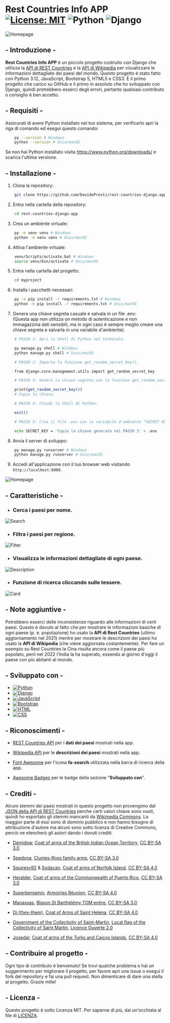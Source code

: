 # Rest Countries Info APP [![License: MIT](https://img.shields.io/badge/License-MIT-green.svg)](https://opensource.org/licenses/MIT) ![Python](https://img.shields.io/badge/python-3.12-blue.svg) ![Django](https://img.shields.io/badge/django-5.0.3-darkgreen.svg)

![Homepage](screenshots//countries.JPG)

## - Introduzione -

**Rest Countries Info APP** è un piccolo progetto costruito con Django che utilizza la [API di REST Countries](https://restcountries.com/) e la [API di Wikipedia](https://www.mediawiki.org/wiki/API:Main_page) per visualizzare le informazioni dettagliate dei paesi del mondo. Questo progetto è stato fatto con Python 3.12, JavaScript, Bootstrap 5, HTML5 e CSS3. È il primo progetto che carico su GitHub e il primo in assoluto che ho sviluppato con Django, quindi protrebbero esserci degli errori, pertanto qualsiasi contributo o consiglio è ben accetto.

## - Requisiti -

Assicurati di avere Python installato nel tuo sistema, per verificarlo apri la riga di comando ed esegui questo comando:

```bash
    py --version # Windows
    python --version # Unix/macOS
```

Se non hai Python installato visita https://www.python.org/downloads/ e scarica l'ultima versione.

## - Installazione -

1. Clona la repository:

```bash
    git clone https://github.com/DavidePresti/rest-countries-django-app.git
```

2. Entra nella cartella della repository:

```bash
    cd rest-countries-django-app
```
3. Crea un ambiente virtuale:

```bash
    py -m venv venv # Windows
    python -m venv venv # Unix/macOS
```

4. Attiva l'ambiente virtuale:

```bash
    venv/Scripts/activate.bat # Windows
    source venv/bin/activate # Unix/macOS
```

5. Entra nella cartella del progetto:

```bash
    cd myproject
```

6. Installa i pacchetti necessari:

```bash
    py -m pip install -r requirements.txt # Windows
    python -m pip install -r requirements.txt # Unix/macOS
```

7. Genera una chiave segreta casuale e salvala in un file .env: <br/>
 (Questa app non utilizza un metodo di autenticazione e non immagazzina dati sensibili, ma in ogni caso è sempre meglio creare una chiave segreta e salvarla in una variabile d'ambiente).

```bash
    # PASSO 1: Apri la Shell di Python nel terminale.

    py manage.py shell # Windows
    python manage.py shell # Unix/macOS
```

```bash
    # PASSO 2: Importa la funzione get_random_secret_key().

    from django.core.management.utils import get_random_secret_key
```

```bash
    # PASSO 3: Genera la chiave segreta con la funzione get_random_secret_key().

    print(get_random_secret_key())
    # Copia la chiave.
```

```bash
    # PASSO 4: Chiudi la Shell di Python.

    exit()
```

```bash
    # PASSO 5: Crea il file .env con la variabile d'ambiente "SECRET KEY" e copia la chiave generata nel PASSO 3. 

    echo SECRET_KEY = 'Copia la chiave generata nel PASSO 3' > .env
```

8. Avvia il server di sviluppo:

```bash
    py manage.py runserver # Windows
    python manage.py runserver # Unix/macOS
```

9. Accedi all'applicazione con il tuo browser web visitando `http://localhost:8000`.

![Homepage](screenshots//homepage.JPG)

## - Caratteristiche -

- ### Cerca i paesi per nome.

![Search](screenshots//search.gif)

- ### Filtra i paesi per regione.

![Filter](screenshots//filter.gif)

- ### Visualizza le informazioni dettagliate di ogni paese.

![Description](screenshots//description.gif)

- ### Funzione di ricerca cliccando sulle tessere.

![Card](/screenshots//card.gif)

## - Note aggiuntive -

Potrebbero esserci delle inconsistenze riguardo alle informazioni di certi paesi. Questo è dovuto al fatto che per mostrare le informazioni basiche di ogni paese (p. e. popolazione) ho usato la **API di Rest Countries** (ultimo aggiornamento nel 2021) mentre per mostrare le descrizioni dei paesi ho usato la **API di Wikipedia** (che viene aggiornata costantemente). Per fare un esempio su Rest Countries la Cina risulta ancora come il paese più popolato, peró nel 2022 l'India la ha superato, essendo al giorno d'oggi il paese con più abitanti al mondo.

## - Sviluppato con -

- [![Python](https://img.shields.io/badge/Python-14354C?style=for-the-badge&logo=python&logoColor=white)](https://www.python.org)
- [![Django](https://img.shields.io/badge/Django-092E20?style=for-the-badge&logo=django&logoColor=white)](https://www.djangoproject.com) 
- [![JavaScript](https://img.shields.io/badge/JavaScript-F7DF1E?style=for-the-badge&logo=javascript&logoColor=black)](https://www.javascript.com) 
- [![Bootstrap](https://img.shields.io/badge/Bootstrap-563D7C?style=for-the-badge&logo=bootstrap&logoColor=white)](https://getbootstrap.com) 
- [![HTML](https://img.shields.io/badge/HTML5-E34F26?style=for-the-badge&logo=html5&logoColor=white)](https://html.com) 
- [![CSS](https://img.shields.io/badge/CSS3-1572B6?style=for-the-badge&logo=css3&logoColor=white)](https://css3.com) 

## - Riconoscimenti -

- [REST Countries API](https://restcountries.com/) per i **dati dei paesi** mostrati nella app.

- [Wikipedia API](https://www.mediawiki.org/wiki/) per le **descrizioni dei paesi** mostrati nella app.

- [Font Awesome](https://fontawesome.com/) per l'icona **fa-search** utilizzata nella barra di ricerca della app.

- [Awesome Badges](https://github.com/Envoy-VC/awesome-badges) per le badge della sezione "**Sviluppato con**".

## - Crediti -

Alcuni stemmi dei paesi mostrati in questo progetto non provengono dal [JSON della API di REST Countries](https://restcountries.com/v3.1/all) perche certi valori chiave sono vuoti, quindi ho esportato gli stemmi mancanti da [Wikimedia Commons](https://commons.wikimedia.org/wiki/Main_Page). La maggior parte di essi sono di dominio pubblico e non hanno bisogno di attribuzione d'autore ma alcuni sono sotto licenza di Creative Commons, perciò ne elencherò gli autori dando i dovuti crediti.

- [Demidow](https://commons.wikimedia.org/wiki/User:Demidow), [Coat of arms of the British Indian Ocean Territory](https://commons.wikimedia.org/wiki/File:Coat_of_arms_of_the_British_Indian_Ocean_Territory.svg), [CC BY-SA 3.0](https://creativecommons.org/licenses/by-sa/3.0/legalcode)

- [Spedona](https://commons.wikimedia.org/wiki/User:Spedona), [Clunies-Ross family arms](https://commons.wikimedia.org/wiki/File:Clunies-Ross_family_arms.svg), [CC BY-SA 3.0](https://creativecommons.org/licenses/by-sa/3.0/legalcode)

- [Squiresy92](https://commons.wikimedia.org/wiki/User:Squiresy92) & [Sodacan](https://commons.wikimedia.org/wiki/User:Sodacan), [Coat of arms of Norfolk Island](https://commons.wikimedia.org/wiki/File:Coat_of_arms_of_Norfolk_Island.svg), [CC BY-SA 4.0](https://creativecommons.org/licenses/by-sa/4.0/legalcode)

- [Heralder](https://commons.wikimedia.org/wiki/User:Heralder), [Coat of arms of the Commonwealth of Puerto Rico](https://commons.wikimedia.org/wiki/File:Coat_of_arms_of_the_Commonwealth_of_Puerto_Rico.svg), [CC BY-SA 3.0](https://creativecommons.org/licenses/by-sa/3.0/legalcode)

- [Superbenjamin](https://commons.wikimedia.org/wiki/User:Superbenjamin), [Armoiries Réunion](https://commons.wikimedia.org/wiki/File:Armoiries_R%C3%A9union.svg), [CC BY-SA 4.0](https://creativecommons.org/licenses/by-sa/4.0/legalcode)

- [Manassas](https://commons.wikimedia.org/wiki/User_talk:Manassas~commonswiki), [Blason St Barthélémy TOM entire](https://commons.wikimedia.org/wiki/File:Blason_St_Barth%C3%A9l%C3%A9my_TOM_entire.svg), [CC BY-SA 3.0](https://creativecommons.org/licenses/by-sa/3.0/legalcode)

- [Di (they-them)](https://commons.wikimedia.org/wiki/User:Di_(they-them)), [Coat of Arms of Saint Helena](https://commons.wikimedia.org/wiki/File:Coat_of_Arms_of_Saint_Helena.svg), [CC BY-SA 4.0](https://creativecommons.org/licenses/by-sa/4.0/legalcode)

- [Government of the Collectivity of Saint-Martin](https://www.com-saint-martin.fr), [Local flag of the Collectivity of Saint Martin](https://commons.wikimedia.org/wiki/File:Local_flag_of_the_Collectivity_of_Saint_Martin.svg), [Licence Ouverte 2.0](https://www.etalab.gouv.fr/wp-content/uploads/2018/11/open-licence.pdf)

- [Josedar](https://commons.wikimedia.org/wiki/User:Josedar), [Coat of arms of the Turks and Caicos Islands](https://commons.wikimedia.org/wiki/File:Coat_of_arms_of_the_Turks_and_Caicos_Islands.svg), [CC BY-SA 4.0](https://creativecommons.org/licenses/by-sa/4.0/legalcode)

## - Contribuire al progetto -

Ogni tipo di contributo è benvenuto! Se trovi qualche problema o hai un suggerimento per migliorare il progetto, per favore apri una issue o esegui il fork del repository e fai una pull request. Non dimenticare di dare una stella al progetto. Grazie mille! 

## - Licenza -

Questo progetto è sotto Licenza MIT. Per saperne di più, dai un'occhiata al file di [LICENZA](LICENSE).
